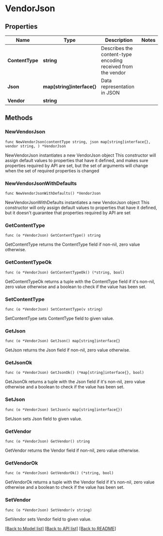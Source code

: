 # VendorJson

## Properties

Name | Type | Description | Notes
------------ | ------------- | ------------- | -------------
**ContentType** | **string** | Describes the content-type encoding received from the vendor | 
**Json** | **map[string]interface{}** | Data representation in JSON | 
**Vendor** | **string** |  | 

## Methods

### NewVendorJson

`func NewVendorJson(contentType string, json map[string]interface{}, vendor string, ) *VendorJson`

NewVendorJson instantiates a new VendorJson object
This constructor will assign default values to properties that have it defined,
and makes sure properties required by API are set, but the set of arguments
will change when the set of required properties is changed

### NewVendorJsonWithDefaults

`func NewVendorJsonWithDefaults() *VendorJson`

NewVendorJsonWithDefaults instantiates a new VendorJson object
This constructor will only assign default values to properties that have it defined,
but it doesn't guarantee that properties required by API are set

### GetContentType

`func (o *VendorJson) GetContentType() string`

GetContentType returns the ContentType field if non-nil, zero value otherwise.

### GetContentTypeOk

`func (o *VendorJson) GetContentTypeOk() (*string, bool)`

GetContentTypeOk returns a tuple with the ContentType field if it's non-nil, zero value otherwise
and a boolean to check if the value has been set.

### SetContentType

`func (o *VendorJson) SetContentType(v string)`

SetContentType sets ContentType field to given value.


### GetJson

`func (o *VendorJson) GetJson() map[string]interface{}`

GetJson returns the Json field if non-nil, zero value otherwise.

### GetJsonOk

`func (o *VendorJson) GetJsonOk() (*map[string]interface{}, bool)`

GetJsonOk returns a tuple with the Json field if it's non-nil, zero value otherwise
and a boolean to check if the value has been set.

### SetJson

`func (o *VendorJson) SetJson(v map[string]interface{})`

SetJson sets Json field to given value.


### GetVendor

`func (o *VendorJson) GetVendor() string`

GetVendor returns the Vendor field if non-nil, zero value otherwise.

### GetVendorOk

`func (o *VendorJson) GetVendorOk() (*string, bool)`

GetVendorOk returns a tuple with the Vendor field if it's non-nil, zero value otherwise
and a boolean to check if the value has been set.

### SetVendor

`func (o *VendorJson) SetVendor(v string)`

SetVendor sets Vendor field to given value.



[[Back to Model list]](../../README.md#documentation-for-models) [[Back to API list]](../../README.md#documentation-for-api-endpoints) [[Back to README]](../../README.md)


